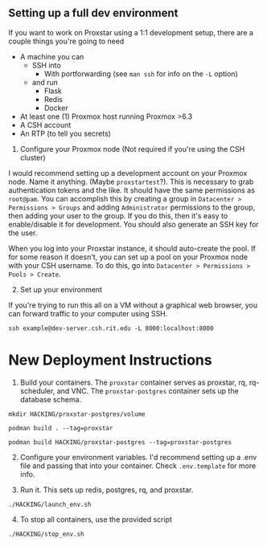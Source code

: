 ## Setting up a full dev environment

If you want to work on Proxstar using a 1:1 development setup, there are a couple things you're going to need

- A machine you can
    - SSH into
        - With portforwarding (see `man ssh` for info on the `-L` option)
    - and run
        - Flask
        - Redis
        - Docker
- At least one (1) Proxmox host running Proxmox >6.3
- A CSH account
- An RTP (to tell you secrets)

1. Configure your Proxmox node (Not required if you're using the CSH cluster)

I would recommend setting up a development account on your Proxmox node. Name it anything. (Maybe `proxstartest`?). This is necessary to grab authentication tokens and the like. It should have the same permissions as `root@pam`. You can accomplish this by creating a group in `Datacenter > Permissions > Groups` and adding `Administrator` permissions to the group, then adding your user to the group. If you do this, then it's easy to enable/disable it for development. You should also generate an SSH key for the user.

When you log into your Proxstar instance, it should auto-create the pool. If for some reason it doesn't, you can set up a pool on your Proxmox node with your CSH username. To do this, go into `Datacenter > Permissions > Pools > Create`.

2. Set up your environment

If you're trying to run this all on a VM without a graphical web browser, you can forward traffic to your computer using SSH.
```
ssh example@dev-server.csh.rit.edu -L 8000:localhost:8000
```
# New Deployment Instructions

1.  Build your containers. The `proxstar` container serves as proxstar, rq, rq-scheduler, and VNC. The `proxstar-postgres` container sets up the database schema.

`mkdir HACKING/proxstar-postgres/volume`

`podman build . --tag=proxstar`

`podman build HACKING/proxstar-postgres --tag=proxstar-postgres`

2. Configure your environment variables. I'd recommend setting up a .env file and passing that into your container. Check `.env.template` for more info.

3. Run it. This sets up redis, postgres, rq, and proxstar.

`./HACKING/launch_env.sh`

4. To stop all containers, use the provided script

`./HACKING/stop_env.sh`
